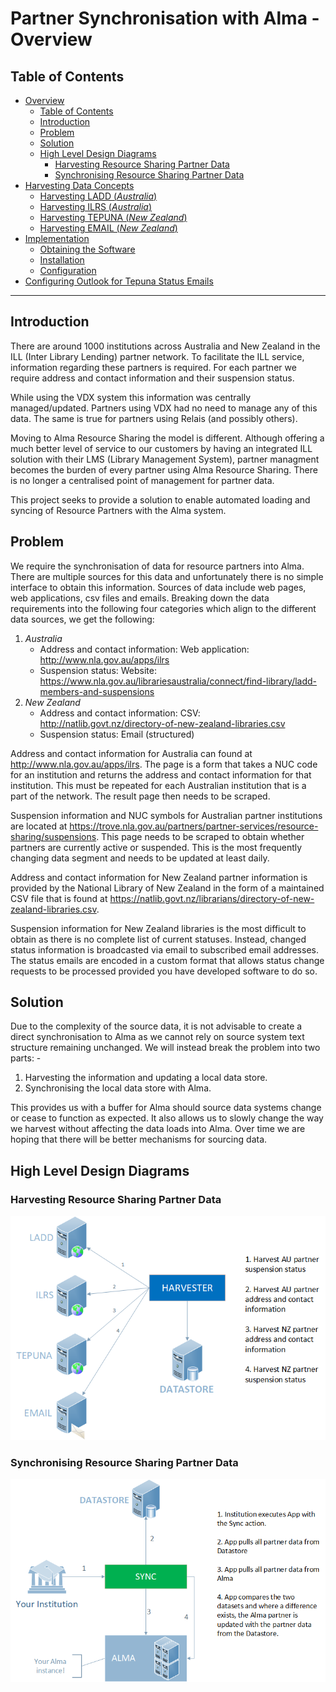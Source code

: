 # Partner Synchronisation with Alma - Overview
## Table of Contents
- [Overview](README.md)
  - [Table of Contents](README.md#table-of-contents)
  - [Introduction](README.md#introduction)
  - [Problem](README.md#problem)
  - [Solution](README.md#solution)
  - [High Level Design Diagrams](README.md#high-level-design-diagrams)
    - [Harvesting Resource Sharing Partner Data](README.md#harvesting-resource-sharing-partner-data)
    - [Synchronising Resource Sharing Partner Data](README.md#synchronising-resource-sharing-partner-data)
- [Harvesting Data Concepts](harvesting.md)
  - [Harvesting LADD (_Australia_)](harvesting.md#1-harvesting-ladd-australia)
  - [Harvesting ILRS (_Australia_)](harvesting.md#2-harvesting-ilrs-australia)
  - [Harvesting TEPUNA (_New Zealand_)](harvesting.md#3-harvesting-tepuna-new-zealand)
  - [Harvesting EMAIL (_New Zealand_)](harvesting.md#4-harvesting-email-new-zealand)
- [Implementation](implementation.md)
  - [Obtaining the Software](implementation.md#obtaining-the-software)
  - [Installation](implementation.md#installation)
  - [Configuration](implementation.md#configuration)
- [Configuring Outlook for Tepuna Status Emails](outlook-configuration.md)

---
## Introduction
There are around 1000 institutions across Australia and New Zealand in the ILL (Inter Library Lending) partner network. To facilitate the ILL service, information regarding these partners is required. For each partner we require address and contact information and their suspension status.

While using the VDX system this information was centrally managed/updated. Partners using VDX had no need to manage any of this data. The same is true for partners using Relais (and possibly others).

Moving to Alma Resource Sharing the model is different. Although offering a much better level of service to our customers by having an integrated ILL solution with their LMS (Library Management System), partner managment becomes the burden of every partner using Alma Resource Sharing. There is no longer a centralised point of management for partner data.

This project seeks to provide a solution to enable automated loading and syncing of Resource Partners with the Alma system.


## Problem
We require the synchronisation of data for resource partners into Alma. There are multiple sources for this data and unfortunately there is no simple interface to obtain this information. Sources of data include web pages, web applications, csv files and emails. Breaking down the data requirements into the following four categories which align to the different data sources, we get the following:

1. _Australia_
   - Address and contact information:
     Web application: http://www.nla.gov.au/apps/ilrs
   - Suspension status:
     Website: https://www.nla.gov.au/librariesaustralia/connect/find-library/ladd-members-and-suspensions
2. _New Zealand_
   - Address and contact information:
     CSV: http://natlib.govt.nz/directory-of-new-zealand-libraries.csv
   - Suspension status:
     Email (structured)

Address and contact information for Australia can found at http://www.nla.gov.au/apps/ilrs. The page is a form that takes a NUC code for an institution and returns the address and contact information for that institution. This must be repeated for each Australian institution that is a part of the network. The result page then needs to be scraped.

Suspension information and NUC symbols for Australian partner institutions are located at https://trove.nla.gov.au/partners/partner-services/resource-sharing/suspensions. This page needs to be scraped to obtain whether partners are currently active or suspended. This is the most frequently changing data segment and needs to be updated at least daily.

Address and contact information for New Zealand partner information is provided by the National Library of New Zealand in the form of a maintained CSV file that is found at https://natlib.govt.nz/librarians/directory-of-new-zealand-libraries.csv.

Suspension information for New Zealand libraries is the most difficult to obtain as there is no complete list of current statuses. Instead, changed status information is broadcasted via email to subscribed email addresses. The status emails are encoded in a custom format that allows status change requests to be processed provided you have developed software to do so.

## Solution
Due to the complexity of the source data, it is not advisable to create a direct synchronisation to Alma as we cannot rely on source system text structure remaining unchanged. We will instead break the problem into two parts: -
1. Harvesting the information and updating a local data store.
1. Synchronising the local data store with Alma.

This provides us with a buffer for Alma should source data systems change or cease to function as expected. It also allows us to slowly change the way we harvest without affecting the data loads into Alma. Over time we are hoping that there will be better mechanisms for sourcing data.

## High Level Design Diagrams

### Harvesting Resource Sharing Partner Data
![Harvesting Resource Sharing Partner Data](rsp-harvest-01.png)

### Synchronising Resource Sharing Partner Data
![Synchronising Resource Sharing Partner Data](rsp-sync-01.png)
